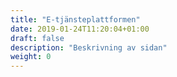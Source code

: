 ```yaml
---
title: "E-tjänsteplattformen"
date: 2019-01-24T11:20:04+01:00
draft: false
description: "Beskrivning av sidan"
weight: 0
---
```

